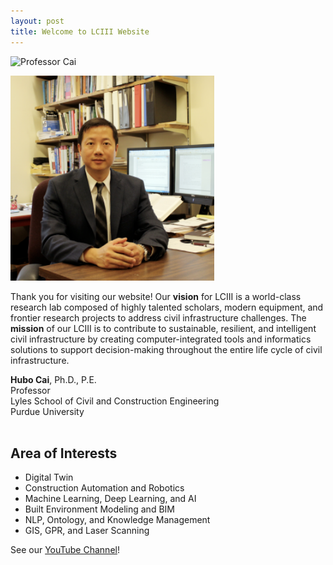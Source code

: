 ```yaml
---
layout: post
title: Welcome to LCIII Website
---
```


<img src="https://purdue-hubocai-lciii.github.io/_images/professorCai.png" alt="Professor Cai">

![Professor Cai](./_images/professorCai.png)

Thank you for visiting our website! Our **vision** for LCIII is a world-class research lab composed of highly talented scholars, modern equipment, and frontier research projects to address civil infrastructure challenges. The **mission** of our LCIII is to contribute to sustainable, resilient, and intelligent civil infrastructure by creating computer-integrated tools and informatics solutions to support decision-making throughout the entire life cycle of civil infrastructure.<br>

**Hubo Cai**, Ph.D., P.E.<br>
Professor<br>
Lyles School of Civil and Construction Engineering<br>
Purdue University<br><br>


## Area of Interests

* Digital Twin
* Construction Automation and Robotics
* Machine Learning, Deep Learning, and AI
* Built Environment Modeling and BIM
* NLP, Ontology, and Knowledge Management
* GIS, GPR, and Laser Scanning


See our [YouTube Channel](https://www.youtube.com/@LCIII_Purdue)!
